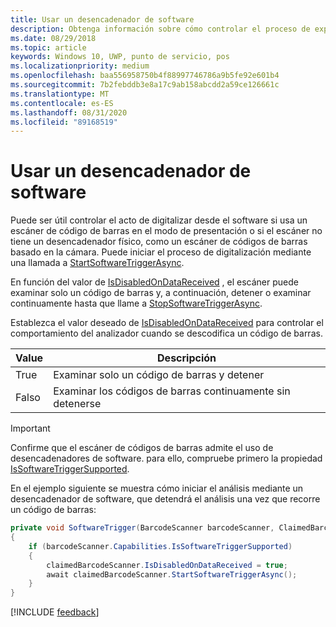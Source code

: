 ```yaml
---
title: Usar un desencadenador de software
description: Obtenga información sobre cómo controlar el proceso de exploración de códigos de barras mediante programación con un desencadenador de software asincrónico.
ms.date: 08/29/2018
ms.topic: article
keywords: Windows 10, UWP, punto de servicio, pos
ms.localizationpriority: medium
ms.openlocfilehash: baa556958750b4f88997746786a9b5fe92e601b4
ms.sourcegitcommit: 7b2febddb3e8a17c9ab158abcdd2a59ce126661c
ms.translationtype: MT
ms.contentlocale: es-ES
ms.lasthandoff: 08/31/2020
ms.locfileid: "89168519"
---
```

# <a name="use-a-software-trigger"></a>Usar un desencadenador de software

Puede ser útil controlar el acto de digitalizar desde el software si usa un escáner de código de barras en el modo de presentación o si el escáner no tiene un desencadenador físico, como un escáner de códigos de barras basado en la cámara. Puede iniciar el proceso de digitalización mediante una llamada a [StartSoftwareTriggerAsync](/uwp/api/windows.devices.pointofservice.claimedbarcodescanner.startsoftwaretriggerasync#Windows_Devices_PointOfService_ClaimedBarcodeScanner_StartSoftwareTriggerAsync).

En función del valor de [IsDisabledOnDataReceived](/uwp/api/windows.devices.pointofservice.claimedbarcodescanner.isdisabledondatareceived#Windows_Devices_PointOfService_ClaimedBarcodeScanner_IsDisabledOnDataReceived) , el escáner puede examinar solo un código de barras y, a continuación, detener o examinar continuamente hasta que llame a [StopSoftwareTriggerAsync](/uwp/api/windows.devices.pointofservice.claimedbarcodescanner.stopsoftwaretriggerasync#Windows_Devices_PointOfService_ClaimedBarcodeScanner_StopSoftwareTriggerAsync).

Establezca el valor deseado de [IsDisabledOnDataReceived](/uwp/api/windows.devices.pointofservice.claimedbarcodescanner.isdisabledondatareceived#Windows_Devices_PointOfService_ClaimedBarcodeScanner_IsDisabledOnDataReceived) para controlar el comportamiento del analizador cuando se descodifica un código de barras.

| Value | Descripción |
| ----- | ----------- |
| True   | Examinar solo un código de barras y detener |
| Falso  | Examinar los códigos de barras continuamente sin detenerse |


> [!Important]
> Confirme que el escáner de códigos de barras admite el uso de desencadenadores de software. para ello, compruebe primero la propiedad [IsSoftwareTriggerSupported](/uwp/api/windows.devices.pointofservice.barcodescannercapabilities.issoftwaretriggersupported#Windows_Devices_PointOfService_BarcodeScannerCapabilities_IsSoftwareTriggerSupported).

En el ejemplo siguiente se muestra cómo iniciar el análisis mediante un desencadenador de software, que detendrá el análisis una vez que recorre un código de barras:

```cs
private void SoftwareTrigger(BarcodeScanner barcodeScanner, ClaimedBarcodeScanner claimedBarcodeScanner) 
{
    if (barcodeScanner.Capabilities.IsSoftwareTriggerSupported)
    {
        claimedBarcodeScanner.IsDisabledOnDataReceived = true;
        await claimedBarcodeScanner.StartSoftwareTriggerAsync();
    }
}
```

[!INCLUDE [feedback](./includes/pos-feedback.md)]